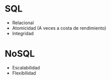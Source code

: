 # SQL

-  Relacional
-  Atomicidad (A veces a costa de rendimiento)
-  Integridad

# NoSQL

-  Escalabilidad
-  Flexibilidad
